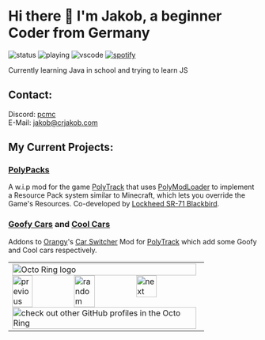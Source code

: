 # Hi there 👋 I'm Jakob, a beginner Coder from Germany

![status](https://api.statusbadges.me/badge/status/800851541007007754?style=for-the-badge)  ![playing](https://api.statusbadges.me/badge/playing/800851541007007754?style=for-the-badge)    ![vscode](https://api.statusbadges.me/badge/vscode/800851541007007754?style=for-the-badge)  [![spotify](https://api.statusbadges.me/badge/spotify/800851541007007754?style=for-the-badge)](https://api.statusbadges.me/openspotify/800851541007007754)

Currently learning Java in school and trying to learn JS

## Contact:
Discord: [pcmc](https://discord.com/user/800851541007007754)  
E-Mail: [jakob@crjakob.com](mailto:jakob@crjakob.com)

## My Current Projects:

### [PolyPacks](https://github.com/CRJakob/PolyPacks)
A w.i.p mod for the game [PolyTrack](https://www.kodub.com/apps/polytrack) that uses [PolyModLoader](https://github.com/polytrackmods/PolyModLoader) to implement a Resource Pack system similar to Minecraft, which lets you override the Game's Resources. Co-developed by [Lockheed SR-71 Blackbird](https://github.com/GameBuilder202).

### [Goofy Cars](https://github.com/CRJakob/jakobspolymods/tree/main/goofycars) and [Cool Cars](https://github.com/CRJakob/jakobspolymods/tree/main/coolcars)
Addons to [Orangy](https://github.com/0rangy)'s [Car Switcher](https://github.com/0rangy/OrangysPolyMods/tree/main/carswitcher) Mod for [PolyTrack](https://www.kodub.com/apps/polytrack) which add some Goofy and Cool cars respectively.

<!--
**CRJakob/CRJakob** is a ✨ _special_ ✨ repository because its `README.md` (this file) appears on your GitHub profile.

Here are some ideas to get you started:

- 🔭 I’m currently working on ...
- 🌱 I’m currently learning ...
- 👯 I’m looking to collaborate on ...
- 🤔 I’m looking for help with ...
- 💬 Ask me about ...
- 📫 How to reach me: ...
- 😄 Pronouns: ...
- ⚡ Fun fact: ...
-->


<table><tbody><tr><td><a href="https://octo-ring.com/"><img src="https://octo-ring.com/static/img/widget/top.png" width="99%" alt="Octo Ring logo" align="top"></a><br><a href="https://octo-ring.com/p/CRJakob/prev"><img src="https://octo-ring.com/static/img/widget/prev.png" width="33%" alt="previous" align="top" title="previous profile"></a><a href="https://octo-ring.com/p/CRJakob/random"><img src="https://octo-ring.com/static/img/widget/random.png" width="33%" alt="random" align="top" title="random profile"></a><a href="https://octo-ring.com/p/CRJakob/next"><img src="https://octo-ring.com/static/img/widget/next.png" width="33%" alt="next" align="top" title="next profile"></a><br><a href="https://octo-ring.com/"><img src="https://octo-ring.com/static/img/widget/bottom.png" width="99%" alt="check out other GitHub profiles in the Octo Ring" align="top"></a></td></tr></tbody></table>
